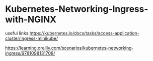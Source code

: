 # Kubernetes-Networking-Ingress-with-NGINX

useful links
https://kubernetes.io/docs/tasks/access-application-cluster/ingress-minikube/

https://learning.oreilly.com/scenarios/kubernetes-networking-ingress/9781098131708/
